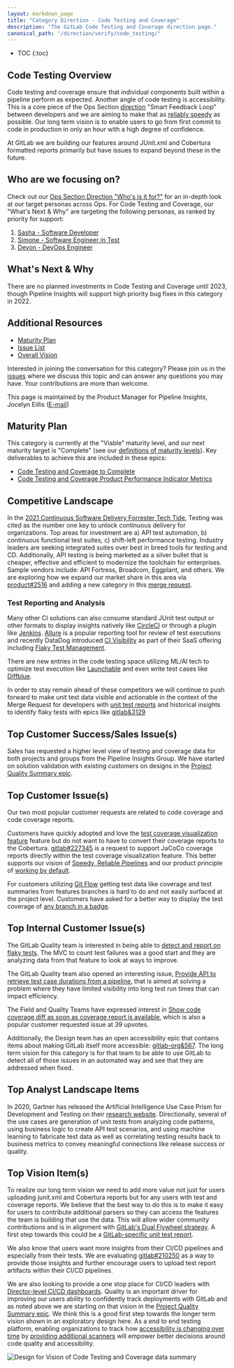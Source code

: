 ```yaml
---
layout: markdown_page
title: "Category Direction - Code Testing and Coverage"
description: "The GitLab Code Testing and Coverage direction page."
canonical_path: "/direction/verify/code_testing/"
---
```


- TOC
{:toc}

## Code Testing Overview

Code testing and coverage ensure that individual components built within a pipeline perform as expected.  Another angle of code testing is accessibility. This is a core piece of the Ops Section [direction](/direction/ops/#smart-feedback-loop) "Smart Feedback Loop" between developers and we are aiming to make that as [reliably speedy](/direction/ops/#speedy-reliable-pipelines) as possible. Our long term vision is to enable users to go from first commit to code in production in only an hour with a high degree of confidence.

At GitLab we are building our features around JUnit.xml and Cobertura formatted reports primarily but have issues to expand beyond these in the future.

## Who are we focusing on? 

Check out our [Ops Section Direction "Who's is it for?"](/direction/ops/#who-is-it-for) for an in-depth look at our target personas across Ops. For Code Testing and Coverage, our "What's Next & Why" are targeting the following personas, as ranked by priority for support: 
1. [Sasha - Software Developer](https://about.gitlab.com/handbook/product/personas/#sasha-software-developer)
1. [Simone - Software Engineer in Test](https://about.gitlab.com/handbook/product/personas/#simone-software-engineer-in-test)
1. [Devon - DevOps Engineer](https://about.gitlab.com/handbook/product/personas/#devon-devops-engineer)

## What's Next & Why

There are no planned investments in Code Testing and Coverage until 2023, though Pipeline Insights will support high priority bug fixes in this category in 2022. 

## Additional Resources

- [Maturity Plan](#maturity-plan)
- [Issue List](https://gitlab.com/groups/gitlab-org/-/issues?scope=all&utf8=%E2%9C%93&state=opened&label_name[]=Category%3ACode%20Testing%20and%20Coverage)
- [Overall Vision](/direction/ops/#verify)

Interested in joining the conversation for this category? Please join us in the [issues](https://gitlab.com/gitlab-org/gitlab/-/issues/?sort=popularity&state=opened&label_name%5B%5D=group%3A%3Apipeline%20insights&label_name%5B%5D=Category%3ACode%20Testing%20and%20Coverage&first_page_size=20) where we discuss this topic and can answer any questions you may have. Your contributions are more than welcome.

This page is maintained by the Product Manager for Pipeline Insights, Jocelyn Eillis ([E-mail](mailto:jeillis@gitlab.com))

## Maturity Plan

This category is currently at the "Viable" maturity level, and our next maturity target is "Complete" (see our [definitions of maturity levels](/direction/maturity/)). Key deliverables to achieve this are included in these epics:

* [Code Testing and Coverage to Complete](https://gitlab.com/groups/gitlab-org/-/epics/7512)
* [Code Testing and Coverage Product Performance Indicator Metrics](https://gitlab.com/groups/gitlab-org/-/epics/4528)

## Competitive Landscape

In the [2021 Continuous Software Delivery Forrester Tech Tide](https://www.forrester.com/report/The+Forrester+Tech+Tide+Continuous+Software+Delivery+Q1+2021/-/E-RES161669), Testing was cited as the number one key to unlock continuous delivery for organizations. Top areas for investment are a) API test automation, b) continuous functional test suites, c) shift-left performance testing. Industry leaders are seeking integrated suites over best in breed tools for testing and CD. Additionally, API testing is being marketed as a silver bullet that is cheaper, effective and efficient to modernize the toolchain for enterprises. Sample vendors include: API Fortress, Broadcom, Eggplant, and  others. We are exploring how we expand our market share in this area via [product#2516](https://gitlab.com/gitlab-com/Product/-/issues/2516) and adding a new category in this [merge request](https://gitlab.com/gitlab-com/www-gitlab-com/-/merge_requests/80183). 

### Test Reporting and Analysis

Many other CI solutions can also consume standard JUnit test output or other formats to display insights natively like [CircleCI](https://circleci.com/docs/2.0/collect-test-data/) or through a plugin like [Jenkins](https://plugins.jenkins.io/junit). [Allure](https://demo.qameta.io/allure/) is a popular reporting tool for review of test executions and recently DataDog introduced [CI Visibility](https://docs.datadoghq.com/continuous_integration/) as part of their SaaS offering including [Flaky Test Management](https://docs.datadoghq.com/continuous_integration/guides/flaky_test_management/).

There are new entries in the code testing space utilizing ML/AI tech to optimize test execution like [Launchable](https://launchableinc.com/solution/) and even write test cases like [Diffblue](https://www.diffblue.com/).

In order to stay remain ahead of these competitors we will continue to push forward to make unit test data visible and actionable in the context of the Merge Request for developers with [unit test reports](https://docs.gitlab.com/ee/ci/unit_test_reports.html#viewing-unit-test-reports-on-gitlab) and historical insights to identify flaky tests with epics like [gitlab&3129](https://gitlab.com/groups/gitlab-org/-/epics/3129)

## Top Customer Success/Sales Issue(s)

Sales has requested a higher level view of testing and coverage data for both projects and groups from the Pipeline Insights Group. We have started on solution validation with existing customers on designs in the [Project Quality Summary epic](https://gitlab.com/groups/gitlab-org/-/epics/5430). 

## Top Customer Issue(s)

Our two most popular customer requests are related to code coverage and code coverage reports. 

Customers have quickly adopted and love the [test coverage visualization feature](https://docs.gitlab.com/ee/user/project/merge_requests/test_coverage_visualization.html) feature but do not want to have to convert their coverage reports to the Cobertura. [gitlab#227345](https://gitlab.com/gitlab-org/gitlab/-/issues/227345) is a request to support JaCoCo coverage reports directly within the test coverage visualization feature. This better supports our vision of [Speedy, Reliable Pipelines](https://about.gitlab.com/direction/ops/#speedy-reliable-pipelines) and our product principle of [working by default](https://about.gitlab.com/handbook/product/product-principles/#configuration-principles).

For customers utilizing [Git Flow](https://about.gitlab.com/blog/2020/03/05/what-is-gitlab-flow/) getting test data like coverage and test summaries from features branches is hard to do and not easily surfaced at the project level. Customers have asked for a better way to display the test coverage of [any branch in a badge](https://gitlab.com/gitlab-org/gitlab/-/issues/27093).

## Top Internal Customer Issue(s)

The GitLab Quality team is interested in being able to [detect and report on flaky tests](https://gitlab.com/gitlab-org/gitlab/-/issues/3673). The MVC to count test failures was a good start and they are analyzing data from that feature to look at ways to improve.

The GitLab Quality team also opened an interesting issue, [Provide API to retrieve test case durations from a pipeline](https://gitlab.com/gitlab-org/gitlab/issues/14954), that is aimed at solving a problem where they have limited visibility into long test run times that can impact efficiency.

The Field and Quality Teams have expressed interest in [Show code coverage diff as soon as coverage report is available](https://gitlab.com/gitlab-org/gitlab/-/issues/236248), which is also a popular customer requested issue at 39 upvotes. 

Additionally, the Design team has an open accessibility epic that contains items about making GitLab itself more accessible: [gitlab-org&567](https://gitlab.com/groups/gitlab-org/-/epics/567). The long term vision for this category is for that team to be able to use GitLab to detect all of those issues in an automated way and see that they are addressed when fixed.

## Top Analyst Landscape Items

In 2020, Gartner has released the Artificial Intelligence Use Case Prism for Development and Testing on their [research website](https://www.gartner.com/en/documents/3994888/infographic-artificial-intelligence-use-case-prism-for-d). Directionally, several of the use cases are generation of unit tests from analyzing code patterns, using business logic to create API test scenarios, and using machine learning to fabricate test data as well as correlating testing results back to business metrics to convey meaningful connections like release success or quality. 

## Top Vision Item(s)

To realize our long term vision we need to add more value not just for users uploading junit.xml and Cobertura reports but for any users with test and coverage reports. We believe that the best way to do this is to make it easy for users to contribute additional parsers so they can access the features the team is building that use the data. This will allow wider community contributions and is in alignment with [GitLab's Dual Flywheel strategy](https://about.gitlab.com/company/strategy/#dual-flywheels). A first step towards this could be a [GitLab-specific unit test report](https://gitlab.com/gitlab-org/gitlab/-/issues/247975). 

We also know that users want more insights from their CI/CD pipelines and especially from their tests. We are evaluating [gitlab#210250](https://gitlab.com/gitlab-org/gitlab/-/issues/210250) as a way to provide those insights and further encourage users to upload test report artifacts within their CI/CD pipelines.

We are also looking to provide a one stop place for CI/CD leaders with [Director-level CI/CD dashboards](https://gitlab.com/gitlab-org/gitlab/issues/199739). Quality is an important driver for improving our users ability to confidently track deployments with GitLab and as noted above we are starting on that vision in the [Project Quality Summary epic](https://gitlab.com/groups/gitlab-org/-/epics/5430). We think this is a good first step towards the longer term vision shown in an exploratory design here. As a end to end testing platform, enabling organizations to track how [accessibility is changing over time](https://gitlab.com/gitlab-org/gitlab/issues/36171) by [providing additional scanners](https://gitlab.com/gitlab-org/gitlab/-/issues/218551) will empower better decisions around code quality and accessibility.

![Design for Vision of Code Testing and Coverage data summary](/images/code-testing-data-view-vision.png)

